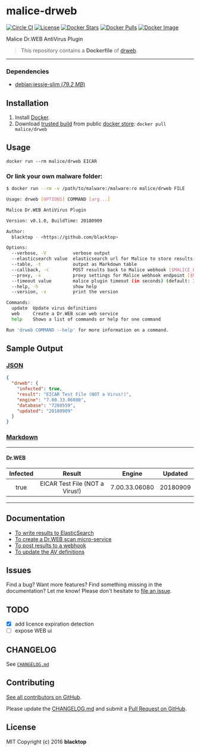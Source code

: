 # malice-drweb

[![Circle CI](https://circleci.com/gh/malice-plugins/drweb.png?style=shield)](https://circleci.com/gh/malice-plugins/drweb) [![License](http://img.shields.io/:license-mit-blue.svg)](http://doge.mit-license.org) [![Docker Stars](https://img.shields.io/docker/stars/malice/drweb.svg)](https://store.docker.com/community/images/malice/drweb) [![Docker Pulls](https://img.shields.io/docker/pulls/malice/drweb.svg)](https://store.docker.com/community/images/malice/drweb) [![Docker Image](https://img.shields.io/badge/docker%20image-971MB-blue.svg)](https://store.docker.com/community/images/malice/drweb)

Malice Dr.WEB AntiVirus Plugin

> This repository contains a **Dockerfile** of [drweb](https://www.drweb.com/).

---

### Dependencies

- [debian:jessie-slim (_79.2 MB_\)](https://hub.docker.com/_/debian/)

## Installation

1. Install [Docker](https://www.docker.com/).
2. Download [trusted build](https://store.docker.com/community/images/malice/drweb) from public [docker store](https://store.docker.com): `docker pull malice/drweb`

## Usage

```
docker run --rm malice/drweb EICAR
```

### Or link your own malware folder:

```bash
$ docker run --rm -v /path/to/malware:/malware:ro malice/drweb FILE

Usage: drweb [OPTIONS] COMMAND [arg...]

Malice Dr.WEB AntiVirus Plugin

Version: v0.1.0, BuildTime: 20180909

Author:
  blacktop - <https://github.com/blacktop>

Options:
  --verbose, -V          verbose output
  --elasticsearch value  elasticsearch url for Malice to store results [$MALICE_ELASTICSEARCH_URL]
  --table, -t            output as Markdown table
  --callback, -c         POST results back to Malice webhook [$MALICE_ENDPOINT]
  --proxy, -x            proxy settings for Malice webhook endpoint [$MALICE_PROXY]
  --timeout value        malice plugin timeout (in seconds) (default: 120) [$MALICE_TIMEOUT]
  --help, -h             show help
  --version, -v          print the version

Commands:
  update  Update virus definitions
  web     Create a Dr.WEB scan web service
  help    Shows a list of commands or help for one command

Run 'drweb COMMAND --help' for more information on a command.
```

## Sample Output

### [JSON](https://github.com/malice-plugins/drweb/blob/master/docs/results.json)

```json
{
  "drweb": {
    "infected": true,
    "result": "EICAR Test File (NOT a Virus!)",
    "engine": "7.00.33.06080",
    "database": "7208559",
    "updated": "20180909"
  }
}
```

### [Markdown](https://github.com/malice-plugins/drweb/blob/master/docs/SAMPLE.md)

---

#### Dr.WEB

| Infected |             Result             |    Engine     | Updated  |
| :------: | :----------------------------: | :-----------: | :------: |
|   true   | EICAR Test File (NOT a Virus!) | 7.00.33.06080 | 20180909 |

---

## Documentation

- [To write results to ElasticSearch](https://github.com/malice-plugins/drweb/blob/master/docs/elasticsearch.md)
- [To create a Dr.WEB scan micro-service](https://github.com/malice-plugins/drweb/blob/master/docs/web.md)
- [To post results to a webhook](https://github.com/malice-plugins/drweb/blob/master/docs/callback.md)
- [To update the AV definitions](https://github.com/malice-plugins/drweb/blob/master/docs/update.md)

## Issues

Find a bug? Want more features? Find something missing in the documentation? Let me know! Please don't hesitate to [file an issue](https://github.com/malice-plugins/drweb/issues/new).

## TODO

- [x] add licence expiration detection
- [ ] expose WEB ui

## CHANGELOG

See [`CHANGELOG.md`](https://github.com/malice-plugins/drweb/blob/master/CHANGELOG.md)

## Contributing

[See all contributors on GitHub](https://github.com/malice-plugins/drweb/graphs/contributors).

Please update the [CHANGELOG.md](https://github.com/malice-plugins/drweb/blob/master/CHANGELOG.md) and submit a [Pull Request on GitHub](https://help.github.com/articles/using-pull-requests/).

## License

MIT Copyright (c) 2016 **blacktop**
